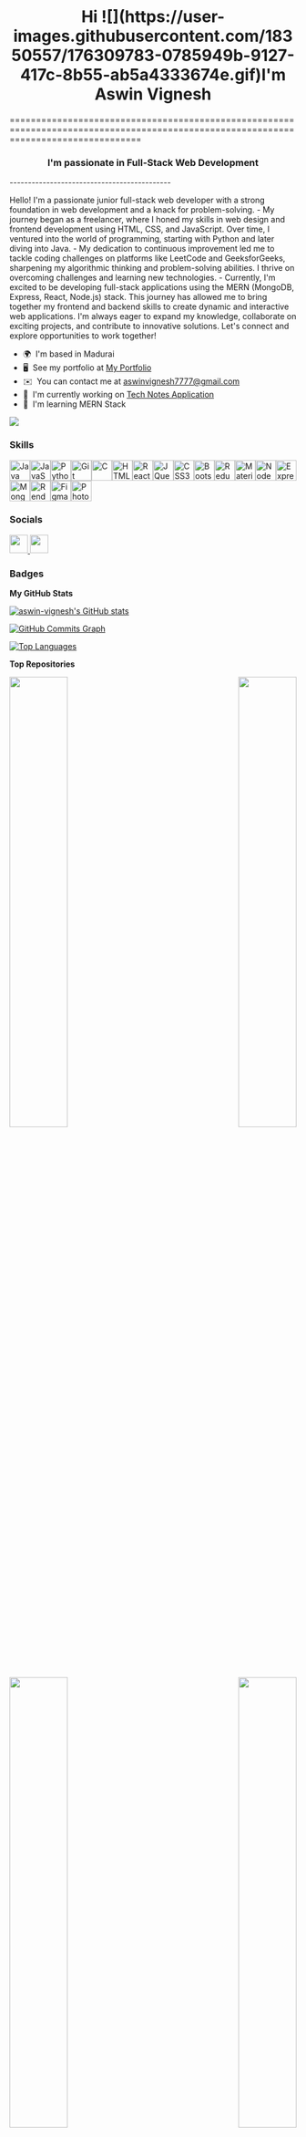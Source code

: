 <h1 style="text-align: center;">Hi ![](https://user-images.githubusercontent.com/18350557/176309783-0785949b-9127-417c-8b55-ab5a4333674e.gif)I'm Aswin Vignesh</h1>
=====================================================================================================================================

<h3 style="text-align: center;">I'm passionate in Full-Stack Web Development</h3>
--------------------------------------------

Hello! I'm a passionate junior full-stack web developer with a strong foundation in web development and a knack for problem-solving. - My journey began as a freelancer, where I honed my skills in web design and frontend development using HTML, CSS, and JavaScript. Over time, I ventured into the world of programming, starting with Python and later diving into Java. - My dedication to continuous improvement led me to tackle coding challenges on platforms like LeetCode and GeeksforGeeks, sharpening my algorithmic thinking and problem-solving abilities. I thrive on overcoming challenges and learning new technologies. - Currently, I'm excited to be developing full-stack applications using the MERN (MongoDB, Express, React, Node.js) stack. This journey has allowed me to bring together my frontend and backend skills to create dynamic and interactive web applications. I'm always eager to expand my knowledge, collaborate on exciting projects, and contribute to innovative solutions. Let's connect and explore opportunities to work together!

* 🌍  I'm based in Madurai
* 🖥️  See my portfolio at [My Portfolio](http://aswin-vignesh.github.io/)
* ✉️  You can contact me at [aswinvignesh7777@gmail.com](mailto:aswinvignesh7777@gmail.com)
* 🚀  I'm currently working on [Tech Notes Application](http://av-technote.onrender.com/)
* 🧠  I'm learning MERN Stack

<a href="https://www.github.com/aswin-vignesh" target="_blank" rel="noreferrer"><img
src="https://img.shields.io/github/followers/aswin-vignesh?logo=github&style=for-the-badge&color=a855f7&labelColor=ffffff" /></a>

### Skills


<p align="left">
<a href="https://www.oracle.com/java/" target="_blank" rel="noreferrer"><img src="https://raw.githubusercontent.com/danielcranney/readme-generator/main/public/icons/skills/java-colored.svg" width="36" height="36" alt="Java" /></a><a href="https://developer.mozilla.org/en-US/docs/Web/JavaScript" target="_blank" rel="noreferrer"><img src="https://raw.githubusercontent.com/danielcranney/readme-generator/main/public/icons/skills/javascript-colored.svg" width="36" height="36" alt="JavaScript" /></a><a href="https://www.python.org/" target="_blank" rel="noreferrer"><img src="https://raw.githubusercontent.com/danielcranney/readme-generator/main/public/icons/skills/python-colored.svg" width="36" height="36" alt="Python" /></a><a href="https://git-scm.com/" target="_blank" rel="noreferrer"><img src="https://raw.githubusercontent.com/danielcranney/readme-generator/main/public/icons/skills/git-colored.svg" width="36" height="36" alt="Git" /></a><a href="https://docs.microsoft.com/en-us/cpp/?view=msvc-170" target="_blank" rel="noreferrer"><img src="https://raw.githubusercontent.com/danielcranney/readme-generator/main/public/icons/skills/c-colored.svg" width="36" height="36" alt="C" /></a><a href="https://developer.mozilla.org/en-US/docs/Glossary/HTML5" target="_blank" rel="noreferrer"><img src="https://raw.githubusercontent.com/danielcranney/readme-generator/main/public/icons/skills/html5-colored.svg" width="36" height="36" alt="HTML5" /></a><a href="https://reactjs.org/" target="_blank" rel="noreferrer"><img src="https://raw.githubusercontent.com/danielcranney/readme-generator/main/public/icons/skills/react-colored.svg" width="36" height="36" alt="React" /></a><a href="https://jquery.com/" target="_blank" rel="noreferrer"><img src="https://raw.githubusercontent.com/danielcranney/readme-generator/main/public/icons/skills/jquery-colored.svg" width="36" height="36" alt="JQuery" /></a><a href="https://www.w3.org/TR/CSS/#css" target="_blank" rel="noreferrer"><img src="https://raw.githubusercontent.com/danielcranney/readme-generator/main/public/icons/skills/css3-colored.svg" width="36" height="36" alt="CSS3" /></a><a href="https://getbootstrap.com/" target="_blank" rel="noreferrer"><img src="https://raw.githubusercontent.com/danielcranney/readme-generator/main/public/icons/skills/bootstrap-colored.svg" width="36" height="36" alt="Bootstrap" /></a><a href="https://redux.js.org/" target="_blank" rel="noreferrer"><img src="https://raw.githubusercontent.com/danielcranney/readme-generator/main/public/icons/skills/redux-colored.svg" width="36" height="36" alt="Redux" /></a><a href="https://mui.com/" target="_blank" rel="noreferrer"><img src="https://raw.githubusercontent.com/danielcranney/readme-generator/main/public/icons/skills/materialui-colored.svg" width="36" height="36" alt="Material UI" /></a><a href="https://nodejs.org/en/" target="_blank" rel="noreferrer"><img src="https://raw.githubusercontent.com/danielcranney/readme-generator/main/public/icons/skills/nodejs-colored.svg" width="36" height="36" alt="NodeJS" /></a><a href="https://expressjs.com/" target="_blank" rel="noreferrer"><img src="https://raw.githubusercontent.com/danielcranney/readme-generator/main/public/icons/skills/express-colored.svg" width="36" height="36" alt="Express" /></a><a href="https://www.mongodb.com/" target="_blank" rel="noreferrer"><img src="https://raw.githubusercontent.com/danielcranney/readme-generator/main/public/icons/skills/mongodb-colored.svg" width="36" height="36" alt="MongoDB" /></a><a href="https://render.com/" target="_blank" rel="noreferrer"><img src="https://raw.githubusercontent.com/danielcranney/readme-generator/main/public/icons/skills/render-colored.svg" width="36" height="36" alt="Render" /></a><a href="https://www.figma.com/" target="_blank" rel="noreferrer"><img src="https://raw.githubusercontent.com/danielcranney/readme-generator/main/public/icons/skills/figma-colored.svg" width="36" height="36" alt="Figma" /></a><a href="https://www.adobe.com/uk/products/photoshop.html" target="_blank" rel="noreferrer"><img src="https://raw.githubusercontent.com/danielcranney/readme-generator/main/public/icons/skills/photoshop-colored.svg" width="36" height="36" alt="Photoshop" /></a>
</p>


### Socials

<p align="left"> <a href="https://www.github.com/aswin-vignesh" target="_blank" rel="noreferrer"> <picture> <source media="(prefers-color-scheme: dark)" srcset="https://raw.githubusercontent.com/danielcranney/readme-generator/main/public/icons/socials/github-dark.svg" /> <source media="(prefers-color-scheme: light)" srcset="https://raw.githubusercontent.com/danielcranney/readme-generator/main/public/icons/socials/github.svg" /> <img src="https://raw.githubusercontent.com/danielcranney/readme-generator/main/public/icons/socials/github.svg" width="32" height="32" /> </picture> </a> <a href="https://www.linkedin.com/in/aswin-vignesh7/" target="_blank" rel="noreferrer"> <picture> <source media="(prefers-color-scheme: dark)" srcset="undefined" /> <source media="(prefers-color-scheme: light)" srcset="https://raw.githubusercontent.com/danielcranney/readme-generator/main/public/icons/socials/linkedin.svg" /> <img src="https://raw.githubusercontent.com/danielcranney/readme-generator/main/public/icons/socials/linkedin.svg" width="32" height="32" /> </picture> </a></p>

### Badges

<b>My GitHub Stats</b>

<a href="http://www.github.com/aswin-vignesh"><img src="https://github-readme-stats.vercel.app/api?username=aswin-vignesh&show_icons=true&hide=&count_private=true&title_color=ef4444&text_color=000000&icon_color=a855f7&bg_color=ffffff&hide_border=true&show_icons=true" alt="aswin-vignesh's GitHub stats" /></a>

<a href="http://www.github.com/aswin-vignesh"><img src="https://github-readme-activity-graph.cyclic.app/graph?username=aswin-vignesh&bg_color=ffffff&color=000000&line=a855f7&point=000000&area_color=ffffff&area=true&hide_border=true&custom_title=GitHub%20Commits%20Graph" alt="GitHub Commits Graph" /></a>

<a href="https://github.com/aswin-vignesh" align="left"><img src="https://github-readme-stats.vercel.app/api/top-langs/?username=aswin-vignesh&langs_count=10&title_color=ef4444&text_color=000000&icon_color=a855f7&bg_color=ffffff&hide_border=true&locale=en&custom_title=Top%20%Languages" alt="Top Languages" /></a>

<b>Top Repositories</b>

<div width="100%" align="center"><a href="https://github.com/aswin-vignesh/av-technote-api" align="left"><img align="left" width="45%" src="https://github-readme-stats.vercel.app/api/pin/?username=aswin-vignesh&repo=av-technote-api&title_color=ef4444&text_color=000000&icon_color=a855f7&bg_color=ffffff&hide_border=true&locale=en" /></a><a href="https://github.com/aswin-vignesh/tech-notes" align="right"><img align="right" width="45%" src="https://github-readme-stats.vercel.app/api/pin/?username=aswin-vignesh&repo=tech-notes&title_color=ef4444&text_color=000000&icon_color=a855f7&bg_color=ffffff&hide_border=true&locale=en" /></a></div><br /><br /><br /><br /><br /><br /><br />

<br /><br /><br /><br /><br />

<div width="100%" align="center"><a href="https://github.com/aswin-vignesh/dsa-java" align="left"><img align="left" width="45%" src="https://github-readme-stats.vercel.app/api/pin/?username=aswin-vignesh&repo=dsa-java&title_color=ef4444&text_color=000000&icon_color=a855f7&bg_color=ffffff&hide_border=true&locale=en" /></a><a href="https://github.com/aswin-vignesh/basic_react_deploy_gh" align="right"><img align="right" width="45%" src="https://github-readme-stats.vercel.app/api/pin/?username=aswin-vignesh&repo=basic_react_deploy_gh&title_color=ef4444&text_color=000000&icon_color=a855f7&bg_color=ffffff&hide_border=true&locale=en" /></a></div>
